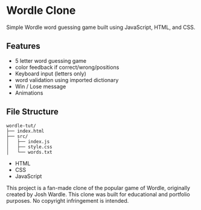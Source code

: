 # Wordle Clone

Simple Wordle word guessing game built using JavaScript, HTML, and CSS.

## Features

- 5 letter word guessing game
- color feedback if correct/wrong/positions
- Keyboard input (letters only)
- word validation using imported dictionary
- Win / Lose message
- Animations


## File Structure
```
wordle-tut/
├── index.html
├── src/
│   ├── index.js
│   ├── style.css
│   └── words.txt
```
- HTML
- CSS
- JavaScript

This project is a fan-made clone of the popular game of Wordle, originally created by Josh Wardle.
This clone was built for educational and portfolio purposes.
No copyright infringement is intended. 
